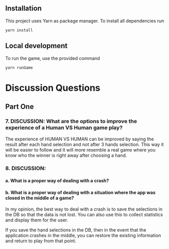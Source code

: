 ## Installation

This project uses Yarn as package manager. To install all dependencies run

```
yarn install
```

## Local development

To run the game, use the provided command

```
yarn runGame
```

# Discussion Questions

## Part One

### 7. DISCUSSION: What are the options to improve the experience of a Human VS Human game play?

The experience of HUMAN VS HUMAN can be improved by saying the result after each hand selection and not after 3 hands selection.
This way it will be easier to follow and it will more resemble a real game where you know who the winner is right away after choosing a hand.

### 8. DISCUSSION:

#### a. What is a proper way of dealing with a crash?

#### b. What is a proper way of dealing with a situation where the app was closed in the middle of a game?

In my opinion, the best way to deal with a crash is to save the selections in the DB so that the data is not lost. You can also use this to collect statistics and display them for the user.

If you save the hand selections in the DB, then in the event that the application crashes in the middle, you can restore the existing information and return to play from that point.
